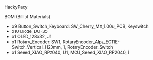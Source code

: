 HackyPady

BOM (Bill of Materials)

 - x9  Button_Switch_Keyboard: SW_Cherry_MX_1.00u_PCB, Keyswitch
 - x10 Diode_DO-35
 - x1  OLED_128x32, J1
 - x1  Rotary_Encoder: SW1, RotaryEncoder_Alps_EC11E-Switch_Vertical_H20mm, 1, RotaryEncoder_Switch
 - x1  Seeed_XIAO_RP2040, U1, MCU_Seeed_XIAO_RP2040, 1
